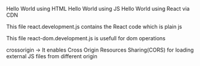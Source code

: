 Hello World using HTML
Hello World using JS
Hello World using React via CDN

<script crossorigin src="https://unpkg.com/react@18/umd/react.development.js"></script>
This file react.development.js contains the React code which is plain js 
<script crossorigin src="https://unpkg.com/react-dom@18/umd/react-dom.development.js"></script>
This file react-dom.development.js is usefull for dom operations


crossorigin -> It enables Cross Origin Resources Sharing(CORS) for loading external JS files from different origin


